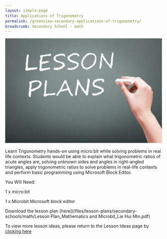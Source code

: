 ```yaml
---
layout: simple-page
title: Applications of Trigonometry
permalink: /greenview-secondary-applications-of-trigonometry/
breadcrumb: Secondary School - math
---
```


![anything](/images/in-schools/digital-maker/lesson-plans/generic-lesson-plan.jpg)

Learn Trigonometry hands-on using micro:bit while solving problems in real life contexts. Students would be able to explain what trigonometric ratios of acute angles are, solving unknown sides and angles in right-angled triangles, apply trigonometric ratios to solve problems in real-life contexts and perform basic programming using Microsoft Block Editor.

You Will Need:

1 x micro:bit

1 x Microbit Microsoft block editor

Download the lesson plan [here](/files/lesson-plans/secondary-schools/math/Lesson Plan_Mathematics and Microbit_Lie Hui Min.pdf)

To view more lesson ideas, please return to the Lesson Ideas page by [clicking here](/in-schools/digital-maker/lesson-ideas-secondary/)
